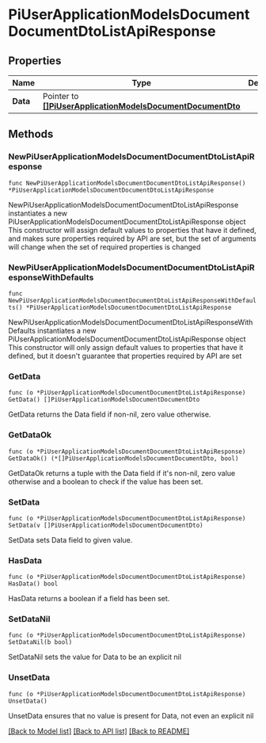 # PiUserApplicationModelsDocumentDocumentDtoListApiResponse

## Properties

Name | Type | Description | Notes
------------ | ------------- | ------------- | -------------
**Data** | Pointer to [**[]PiUserApplicationModelsDocumentDocumentDto**](PiUserApplicationModelsDocumentDocumentDto.md) |  | [optional] 

## Methods

### NewPiUserApplicationModelsDocumentDocumentDtoListApiResponse

`func NewPiUserApplicationModelsDocumentDocumentDtoListApiResponse() *PiUserApplicationModelsDocumentDocumentDtoListApiResponse`

NewPiUserApplicationModelsDocumentDocumentDtoListApiResponse instantiates a new PiUserApplicationModelsDocumentDocumentDtoListApiResponse object
This constructor will assign default values to properties that have it defined,
and makes sure properties required by API are set, but the set of arguments
will change when the set of required properties is changed

### NewPiUserApplicationModelsDocumentDocumentDtoListApiResponseWithDefaults

`func NewPiUserApplicationModelsDocumentDocumentDtoListApiResponseWithDefaults() *PiUserApplicationModelsDocumentDocumentDtoListApiResponse`

NewPiUserApplicationModelsDocumentDocumentDtoListApiResponseWithDefaults instantiates a new PiUserApplicationModelsDocumentDocumentDtoListApiResponse object
This constructor will only assign default values to properties that have it defined,
but it doesn't guarantee that properties required by API are set

### GetData

`func (o *PiUserApplicationModelsDocumentDocumentDtoListApiResponse) GetData() []PiUserApplicationModelsDocumentDocumentDto`

GetData returns the Data field if non-nil, zero value otherwise.

### GetDataOk

`func (o *PiUserApplicationModelsDocumentDocumentDtoListApiResponse) GetDataOk() (*[]PiUserApplicationModelsDocumentDocumentDto, bool)`

GetDataOk returns a tuple with the Data field if it's non-nil, zero value otherwise
and a boolean to check if the value has been set.

### SetData

`func (o *PiUserApplicationModelsDocumentDocumentDtoListApiResponse) SetData(v []PiUserApplicationModelsDocumentDocumentDto)`

SetData sets Data field to given value.

### HasData

`func (o *PiUserApplicationModelsDocumentDocumentDtoListApiResponse) HasData() bool`

HasData returns a boolean if a field has been set.

### SetDataNil

`func (o *PiUserApplicationModelsDocumentDocumentDtoListApiResponse) SetDataNil(b bool)`

 SetDataNil sets the value for Data to be an explicit nil

### UnsetData
`func (o *PiUserApplicationModelsDocumentDocumentDtoListApiResponse) UnsetData()`

UnsetData ensures that no value is present for Data, not even an explicit nil

[[Back to Model list]](../README.md#documentation-for-models) [[Back to API list]](../README.md#documentation-for-api-endpoints) [[Back to README]](../README.md)


